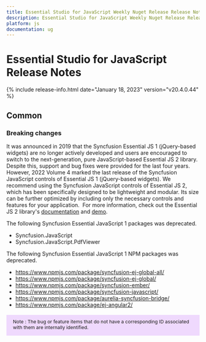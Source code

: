 ```yaml
---
title: Essential Studio for JavaScript Weekly Nuget Release Release Notes  
description: Essential Studio for JavaScript Weekly Nuget Release Release Notes  
platform: js
documentation: ug
---
```


# Essential Studio for JavaScript  Release Notes  

{% include release-info.html date="January 18, 2023"  version="v20.4.0.44" %} 


## Common

### Breaking changes

It was announced in 2019 that the Syncfusion Essential JS 1 (jQuery-based widgets) are no longer actively developed and users are encouraged to switch to the next-generation, pure JavaScript-based Essential JS 2 library. Despite this, support and bug fixes were provided for the last four years. However, 2022 Volume 4 marked the last release of the Syncfusion JavaScript controls of Essential JS 1 (jQuery-based widgets). We recommend using the Syncfusion JavaScript controls of Essential JS 2, which has been specifically designed to be lightweight and modular. Its size can be further optimized by including only the necessary controls and features for your application. 
For more information, check out the Essential JS 2 library's [documentation](https://ej2.syncfusion.com/javascript/documentation/introduction/) and [demo](https://ej2.syncfusion.com/javascript/demos/#/bootstrap5/grid/grid-overview.html).

The following Syncfusion Essential JavaScript 1 packages was deprecated.
* Syncfusion.JavaScript
* Syncfusion.JavaScript.PdfViewer

The following Syncfusion Essential JavaScript 1 NPM packages was deprecated.
* https://www.npmjs.com/package/syncfusion-ej-global-all/
* https://www.npmjs.com/package/syncfusion-ej-global/
* https://www.npmjs.com/package/syncfusion-ember/
* https://www.npmjs.com/package/syncfusion-javascript/
* https://www.npmjs.com/package/aurelia-syncfusion-bridge/
* https://www.npmjs.com/package/ej-angular2/


<style>
#note {
    font-size: .88em!important;
margin-top: 1.5em;     margin-bottom: 1.5em;
    background-color: #efd9fd;
    padding: 10px 17px 14px;
}
</style>
<div id="note">
Note : The bug or feature items that do not have a corresponding ID associated with them are internally identified.
</div>